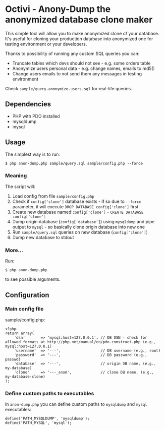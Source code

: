 Octivi - Anony-Dump the anonymized database clone maker
======================================

This simple tool will allow you to make anonymized clone of your database.
It's useful for cloning your production database into anonymized one for testing environment or your developers.

Thanks to possibility of running any custom SQL queries you can:

* Truncate tables which devs should not see - e.g. some orders table
* Anonymize users personal data - e.g. change names, emails to md5()
* Change users emails to not send them any messages in testing environment

Check `sample/query-anonymize-users.sql` for real-life queries.

## Dependencies

* PHP with PDO installed
* mysqldump
* mysql

## Usage

The simplest way is to run:

    $ php anon-dump.php sample/query.sql sample/config.php --force
    
### Meaning

The script will:

1. Load config from file `sample/config.php`
2. Check if `config['clone']` database exists - if so due to `--force` parameter, it will execute `DROP DATABASE config['clone']` first
3. Create new database named `config['clone']` - `CREATE DATABASE config['clone']`
4. Dump origin database (`config['database']`) using `mysqldump` and pipe output to `mysql` - so basically clone origin database into new one
5. Run `sample/query.sql` queries on new database (`config['clone']`)
6. Dump new database to stdout


### More...

Run:

    $ php anon-dump.php

to see possible arguments.

## Configuration

### Main config file

sample/config.php:

    <?php 
    return array(
        'dsn'       => 'mysql:host=127.0.0.1', // DB DSN - check for allowed formats at http://php.net/manual/en/pdo.construct.php (e.g., mysql:host=127.0.0.1)
        'username'  => '---',                  // DB username (e.g., root)
        'password'  => '---',                  // DB password (e.g., passwd)
        'database'  => '---',                  // origin DB name, (e.g., my-database)
        'clone'     => '---_anon',             // clone DB name, (e.g., my-database-clone)
    );

### Define custom paths to executables

In `anon-dump.php` you can define custom paths to `mysqldump` and `mysql` executables:

    define('PATH_MYSQLDUMP', 'mysqldump');
    define('PATH_MYSQL', 'mysql');
